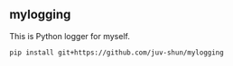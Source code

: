## mylogging

This is Python logger for myself.

```sh
pip install git+https://github.com/juv-shun/mylogging
```
